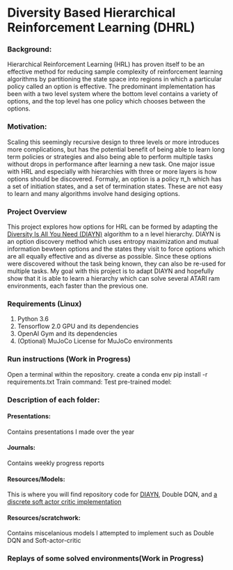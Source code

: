 # Diversity Based Hierarchical Reinforcement Learning (DHRL)

### Background:
Hierarchical Reinforcement Learning (HRL) has proven itself to be an effective method for reducing sample complexity of reinforcement learning algorithms by partitioning the state space into regions in which a particular policy called an option is effective. The predominant implementation has been with a two level system where the bottom level contains a variety of options, and the top level has one policy which chooses between the options.

### Motivation:
Scaling this seemingly recursive design to three levels or more introduces more complications, but has the potential benefit of being able to learn long term policies or strategies and also being able to perform multiple tasks without drops in performance after learning a new task. One major issue with HRL and especially with hierarchies with three or more layers is how options should be discovered. Formaly, an option is a policy π_h which has a set of initiation states, and a set of termination states. These are not easy to learn and many algorithms involve hand desiging options. 

### Project Overview
This project explores how options for  HRL can be formed by adapting the [Diversity Is All You Need (DIAYN)](https://arxiv.org/abs/1802.06070) algorithm to a n level hierarchy. DIAYN is an option discovery method which uses entropy maximization and mutual information bewteen options and the states they visit to force options which are all equally effective and as diverse as possible. Since these options were discovered without the task being known, they can also be re-used for multiple tasks.
My goal with this project is to adapt DIAYN and hopefully show that it is able to learn a hierarchy which can solve several ATARI ram environments, each faster than the previous one.

### Requirements (Linux)
1. Python 3.6
2. Tensorflow 2.0 GPU and its dependencies
3. OpenAI Gym and its dependencies
4. (Optional) MuJoCo License for MuJoCo environments 

### Run instructions (Work in Progress)
Open a terminal within the repository.
create a conda env
pip install -r requirements.txt
Train command:
Test pre-trained model:
### Description of each folder:
#### Presentations:
Contains presentations I made over the year
#### Journals:
Contains weekly progress reports
#### Resources/Models:
This is where you will find repository code for [DIAYN](https://arxiv.org/abs/1802.06070), Double DQN, and [a discrete soft actor critic implementation](https://github.com/p-christ/Deep-Reinforcement-Learning-Algorithms-with-PyTorch)
#### Resources/scratchwork:
Contains miscelanious models I attempted to implement such as Double DQN and Soft-actor-critic

### Replays of some solved environments(Work in Progress)

